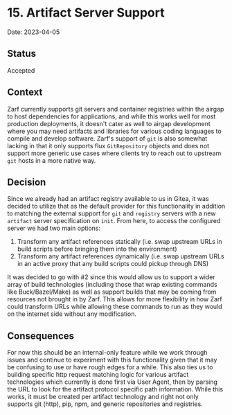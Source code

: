 # 15. Artifact Server Support

Date: 2023-04-05

## Status

Accepted

## Context

Zarf currently supports git servers and container registries within the airgap to host dependencies for applications, and while this works well for most production deployments, it doesn't cater as well to airgap development where you may need artifacts and libraries for various coding languages to compile and develop software.  Zarf's support of `git` is also somewhat lacking in that it only supports flux `GitRepository` objects and does not support more generic use cases where clients try to reach out to upstream `git` hosts in a more native way.

## Decision

Since we already had an artifact registry available to us in Gitea, it was decided to utilize that as the default provider for this functionality in addition to matching the external support for `git` and `registry` servers with a new `artifact` server specification on `init`.  From here, to access the configured server we had two main options:

1. Transform any artifact references statically (i.e. swap upstream URLs in build scripts before bringing them into the environment)
2. Transform any artifact references dynamically (i.e. swap upstream URLs in an active proxy that any build scripts could pickup through DNS)

It was decided to go with #2 since this would allow us to support a wider array of build technologies (including those that wrap existing commands like Buck/Bazel/Make) as well as support builds that may be coming from resources not brought in by Zarf.  This allows for more flexibility in how Zarf could transform URLs while allowing these commands to run as they would on the internet side without any modification.

## Consequences

For now this should be an internal-only feature while we work through issues and continue to experiment with this functionality given that it may be confusing to use or have rough edges for a while.  This also ties us to building specific http request matching logic for various artifact technologies which currently is done first via User Agent, then by parsing the URL to look for the artifact protocol specific path information.  While this works, it must be created per artifact technology and right not only supports git (http), pip, npm, and generic repositories and registries.
